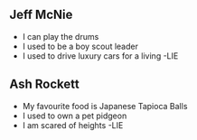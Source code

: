 ## Jeff McNie 

- I can play the drums
- I used to be a boy scout leader
- I used to drive luxury cars for a living -LIE

## Ash Rockett

- My favourite food is Japanese Tapioca Balls
- I used to own a pet pidgeon
- I am scared of heights -LIE
